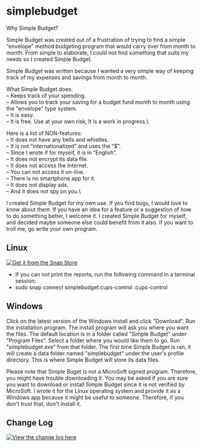 # simplebudget

Why Simple Budget?

Simple Budget was created out of a frustration of trying to find a simple “envelope” method budgeting program that would carry over from month to month. From simple to elaborate, I could not find something that suits my needs so I created Simple Budget.

Simple Budget was written because I wanted a very simple way of keeping track of my expenses and savings from month to month.

What Simple Budget does:\
– Keeps track of your spending.\
– Allows you to track your saving for a budget fund month to month using the "envelope" type system.\
– It is easy.\
– It is free. Use at your own risk, It is a work in progress.\

Here is a list of NON-features:\
– It does not have any bells and whistles.\
– It is not “internationalized” and uses the “$”.\
– Since I wrote if for myself, it is in “English”.\
– It does not encrypt its data file.\
– It does not access the Internet.\
– You can not access it on-line.\
– There is no smartphone app for it.\
– It does not display ads.\
– And it does not spy on you.\

I created Simple Budget for my own use.  If you find bugs, I would love to know about them. If you have an idea for a feature or a suggestion of how to do something better, I welcome it.  I created Simple Budget for myself, and decided maybe someone else could benefit from it also. If you want to troll me, go write your own program.

## Linux

[![Get it from the Snap Store](https://snapcraft.io/static/images/badges/en/snap-store-white.svg)](https://snapcraft.io/simplebudget)
- If you can not print the reports, run the following command in a terminal session:
- sudo snap connect simplebudget:cups-control :cups-control

## Windows

Click on the latest version of the Windows install and click "Download".  Run the installation program.  The install program will ask you where you want the files.  The default location is in a folder called "Simple Budget" under "Program Files".  Select a folder where you would like them to go.  Run "simplebudget.exe" from that folder.  The first time Simple Budget is ran, it will create a data folder named "simplebudget" under the user's profile directory.  This is where Simple Budget will store its data files.

Please note that Simple Buget is not a MicroSoft signed program.  Therefore, you might have trouble downloading it.  You may be asked if you are sure you want to download or install Simple Budget since it is not verified by MicroSoft.  I wrote it for the Linux operating system and provide it as a Windows app because it might be useful to someone.  Therefore, if you don't trust that, don't install it.

## Change Log

[![View the change log here](http://simplebudget.mcdougallshome.net/change-log/)](http://simplebudget.mcdougallshome.net/change-log/)

